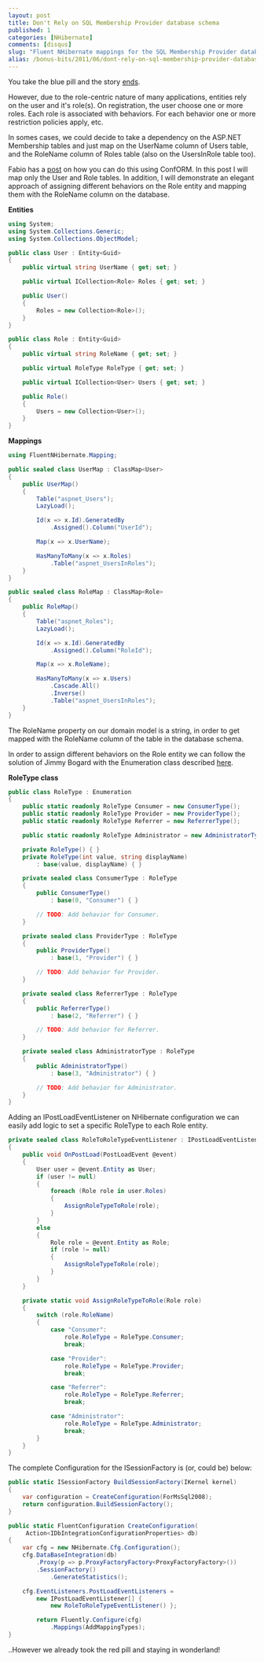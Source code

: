 ```yaml
---
layout: post
title: Don't Rely on SQL Membership Provider database schema
published: 1
categories: [NHibernate]
comments: [disqus]
slug: "Fluent NHibernate mappings for the SQL Membership Provider database schema."
alias: /bonus-bits/2011/06/dont-rely-on-sql-membership-provider-database-schema.html
---
```


You take the blue pill and the story [ends](http://blogs.teamb.com/craigstuntz/2010/03/05/38558/).

<p>However, due to the role-centric nature of many applications, entities rely on the user and it&#39;s role(s).&#0160;On registration, the user choose one or more roles. Each role is associated with behaviors. For each behavior one or more restriction policies apply, etc.&#0160;</p>
<p>In somes cases, we could decide to take a dependency on the ASP.NET Membership tables and just map on the UserName column of Users table, and the RoleName column of Roles table (also on the UsersInRole table too).</p>
<p>Fabio has a <a href="http://fabiomaulo.blogspot.com/2010/03/conform-mapping-aspnet-membership.html" target="_blank" title="ConfORM: &quot;Mapping&quot; ASP.NET Membership">post</a> on how you can do this using ConfORM. In this post I will map only the User and Role tables. In addition, I will demonstrate an elegant approach of assigning different behaviors on the Role entity and mapping them with the RoleName column on the database.</p>

**Entities**

```c#
using System;
using System.Collections.Generic;
using System.Collections.ObjectModel;

public class User : Entity<Guid>
{
    public virtual string UserName { get; set; }

    public virtual ICollection<Role> Roles { get; set; }

    public User()
    {
        Roles = new Collection<Role>();
    }
}

public class Role : Entity<Guid>
{
    public virtual string RoleName { get; set; }

    public virtual RoleType RoleType { get; set; }

    public virtual ICollection<User> Users { get; set; }

    public Role()
    {
        Users = new Collection<User>();
    }
}
```

**Mappings**

```c#
using FluentNHibernate.Mapping;

public sealed class UserMap : ClassMap<User>
{
    public UserMap()
    {
        Table("aspnet_Users");
        LazyLoad();

        Id(x => x.Id).GeneratedBy
            .Assigned().Column("UserId");

        Map(x => x.UserName);

        HasManyToMany(x => x.Roles)
            .Table("aspnet_UsersInRoles");
    }
}

public sealed class RoleMap : ClassMap<Role>
{
    public RoleMap()
    {
        Table("aspnet_Roles");
        LazyLoad();

        Id(x => x.Id).GeneratedBy
            .Assigned().Column("RoleId");

        Map(x => x.RoleName);

        HasManyToMany(x => x.Users)
            .Cascade.All()
            .Inverse()
            .Table("aspnet_UsersInRoles");
    }
}
```

<p>The RoleName property on our domain model is a string, in order to get mapped with the RoleName column of the table in the database schema.</p>
<p>In order to assign different behaviors on the Role entity we can follow the solution of Jimmy Bogard with the Enumeration class described <a href="http://lostechies.com/jimmybogard/2008/08/12/enumeration-classes/" target="_blank" title="Enumeration classes">here</a>.</p>

**RoleType class**

```c#
public class RoleType : Enumeration
{
    public static readonly RoleType Consumer = new ConsumerType();
    public static readonly RoleType Provider = new ProviderType();
    public static readonly RoleType Referrer = new ReferrerType();

    public static readonly RoleType Administrator = new AdministratorType();

    private RoleType() { }
    private RoleType(int value, string displayName)
        : base(value, displayName) { }

    private sealed class ConsumerType : RoleType
    {
        public ConsumerType()
            : base(0, "Consumer") { }

        // TODO: Add behavior for Consumer.
    }

    private sealed class ProviderType : RoleType
    {
        public ProviderType()
            : base(1, "Provider") { }

        // TODO: Add behavior for Provider.
    }

    private sealed class ReferrerType : RoleType
    {
        public ReferrerType()
            : base(2, "Referrer") { }

        // TODO: Add behavior for Referrer.
    }

    private sealed class AdministratorType : RoleType
    {
        public AdministratorType()
            : base(3, "Administrator") { }

        // TODO: Add behavior for Administrator.
    }
}
```

<p>Adding an IPostLoadEventListener on NHibernate configuration we can easily add logic to set a specific RoleType to each Role entity.</p>

```c#
private sealed class RoleToRoleTypeEventListener : IPostLoadEventListener
{
    public void OnPostLoad(PostLoadEvent @event)
    {
        User user = @event.Entity as User;
        if (user != null)
        {
            foreach (Role role in user.Roles)
            {
                AssignRoleTypeToRole(role);
            }
        }
        else
        {
            Role role = @event.Entity as Role;
            if (role != null)
            {
                AssignRoleTypeToRole(role);
            }
        }
    }

    private static void AssignRoleTypeToRole(Role role)
    {
        switch (role.RoleName)
        {
            case "Consumer":
                role.RoleType = RoleType.Consumer;
                break;

            case "Provider":
                role.RoleType = RoleType.Provider;
                break;

            case "Referrer":
                role.RoleType = RoleType.Referrer;
                break;

            case "Administrator":
                role.RoleType = RoleType.Administrator;
                break;
        }
    }
}
```

<p>The complete Configuration for the ISessionFactory is (or, could be) below:</p>

```c#
public static ISessionFactory BuildSessionFactory(IKernel kernel)
{
    var configuration = CreateConfiguration(ForMsSql2008);
    return configuration.BuildSessionFactory();
}

public static FluentConfiguration CreateConfiguration(
     Action<IDbIntegrationConfigurationProperties> db)
{
    var cfg = new NHibernate.Cfg.Configuration();
    cfg.DataBaseIntegration(db)
        .Proxy(p => p.ProxyFactoryFactory<ProxyFactoryFactory>())
        .SessionFactory()
            .GenerateStatistics();

    cfg.EventListeners.PostLoadEventListeners = 
        new IPostLoadEventListener[] { 
            new RoleToRoleTypeEventListener() };

        return Fluently.Configure(cfg)
            .Mappings(AddMappingTypes);
}
```

<p>..However we already took the red pill and staying in wonderland!</p>

